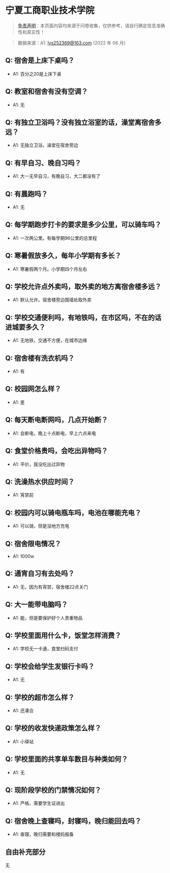 # 宁夏工商职业技术学院

> [免责声明](https://colleges.chat/#_3)：本页面内容均来源于问卷收集，仅供参考，请自行确定信息准确性和真实性！

> 数据来源：A1: lys252369@163.com (2022 年 06 月)

## Q: 宿舍是上床下桌吗？

- A1: 百分之20是上床下桌

## Q: 教室和宿舍有没有空调？

- A1: 无

## Q: 有独立卫浴吗？没有独立浴室的话，澡堂离宿舍多远？

- A1: 无独立卫浴，澡堂在宿舍旁边

## Q: 有早自习、晚自习吗？

- A1: 大一无早自习，有晚自习，大二都没有了

## Q: 有晨跑吗？

- A1: 无

## Q: 每学期跑步打卡的要求是多少公里，可以骑车吗？

- A1: 一次两公里。有每学期96公里的总里程

## Q: 寒暑假放多久，每年小学期有多长？

- A1: 寒暑假两个月。小学期四个月左右

## Q: 学校允许点外卖吗，取外卖的地方离宿舍楼多远？

- A1: 默认允许。宿舍楼旁边围墙处取外卖

## Q: 学校交通便利吗，有地铁吗，在市区吗，不在的话进城要多久？

- A1: 无地铁，交通不方便，在城市边缘

## Q: 宿舍楼有洗衣机吗？

- A1: 有

## Q: 校园网怎么样？

- A1: 差

## Q: 每天断电断网吗，几点开始断？

- A1: 会断电，晚上十点断电，早上六点来电

## Q: 食堂价格贵吗，会吃出异物吗？

- A1: 平价，我没吃出过异物

## Q: 洗澡热水供应时间？

- A1: 宵禁前

## Q: 校园内可以骑电瓶车吗，电池在哪能充电？

- A1: 可以骑，但是没地方充电

## Q: 宿舍限电情况？

- A1: 1000w

## Q: 通宵自习有去处吗？

- A1: 无，因为有宵禁，宿舍楼22点关门

## Q: 大一能带电脑吗？

- A1: 能，但是要保护好个人贵重物品

## Q: 学校里面用什么卡，饭堂怎样消费？

- A1: 学校无一卡通，食堂扫码支付

## Q: 学校会给学生发银行卡吗？

- A1: 无

## Q: 学校的超市怎么样？

- A1: 还凑合

## Q: 学校的收发快递政策怎么样？

- A1: 小驿站

## Q: 学校里面的共享单车数目与种类如何？

- A1: 无

## Q: 现阶段学校的门禁情况如何？

- A1: 严格，需要学生证进出

## Q: 宿舍晚上查寝吗，封寝吗，晚归能回去吗？

- A1: 查寝，晚归需要和楼妈报备

## 自由补充部分

无